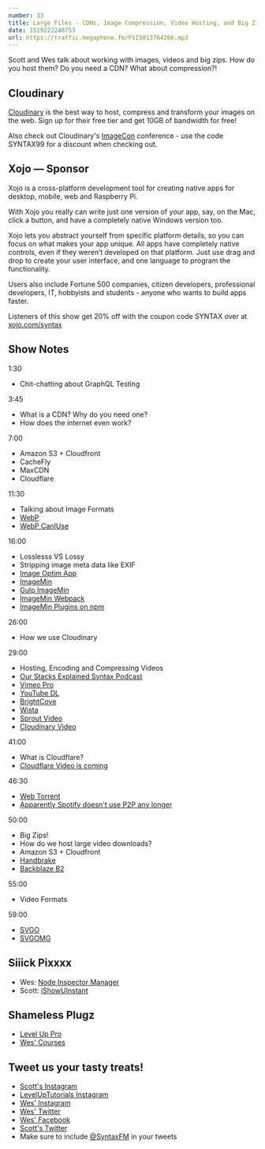 ```yaml
---
number: 33
title: Large Files - CDNs, Image Compression, Video Hosting, and Big Zips
date: 1519222248753
url: https://traffic.megaphone.fm/FSI5013764266.mp3
---
```


Scott and Wes talk about working with images, videos and big zips. How do you host them? Do you need a CDN? What about compression?!

## Cloudinary

[Cloudinary](https://cloudinary.com/?utm_source=Syntax.fm&utm_medium=Podcast&utm_content=Cloudinary_Syntax_podcast) is the best way to host, compress and transform your images on the web. Sign up for their free tier and get 10GB of bandwidth for free!

Also check out Cloudinary's [ImageCon](http://www.imagecon.com/?utm_source=Syntax.fm&utm_medium=Podcast&utm_content=ImageCon_Syntax_podcast) conference - use the code SYNTAX99 for a discount when checking out.

## Xojo — Sponsor

Xojo is a cross-platform development tool for creating native apps for desktop, mobile, web and Raspberry Pi.

With Xojo you really can write just one version of your app, say, on the Mac, click a button, and have a completely native Windows version too.

Xojo lets you abstract yourself from specific platform details, so you can focus on what makes your app unique. All apps have completely native controls, even if they weren’t developed on that platform. Just use drag and drop to create your user interface, and one language to program the functionality.

Users also include Fortune 500 companies, citizen developers, professional developers, IT, hobbyists and students - anyone who wants to build apps faster.

Listeners of this show get 20% off with the coupon code SYNTAX over at [xojo.com/syntax](http://xojo.com/syntax)

## Show Notes

1:30

* Chit-chatting about GraphQL Testing

3:45

* What is a CDN? Why do you need one?
* How does the internet even work?

7:00

* Amazon S3 + Cloudfront
* CacheFly
* MaxCDN
* Cloudflare

11:30

* Talking about Image Formats
* [WebP](https://developers.google.com/speed/webp/)
* [WebP CanIUse](https://caniuse.com/#search=webp)

16:00

* Losslesss VS Lossy
* Stripping image meta data like EXIF
* [Image Optim App](https://imageoptim.com/mac)
* [ImageMin](https://github.com/imagemin/imagemin)
* [Gulp ImageMin](https://www.npmjs.com/package/gulp-imagemin)
* [ImageMin Webpack](https://github.com/Klathmon/imagemin-webpack-plugin)
* [ImageMin Plugins on npm](https://www.npmjs.com/search?q=imagemin)


26:00

* How we use Cloudinary

29:00

* Hosting, Encoding and Compressing Videos
* [Our Stacks Explained Syntax Podcast](https://syntax.fm/show/014/our-stacks-explained)
* [Vimeo Pro](https://vimeo.com/professionals)
* [YouTube DL](https://rg3.github.io/youtube-dl/)
* [BrightCove](https://www.brightcove.com/en/)
* [Wista](https://wistia.com/)
* [Sprout Video](https://sproutvideo.com/)
* [Cloudinary Video](https://cloudinary.com/documentation/video_management)

41:00

* What is Cloudflare?
* [Cloudflare Video is coming](https://blog.cloudflare.com/introducing-cloudflare-stream/)

46:30

* [Web Torrent](https://webtorrent.io/)
* [Apparently Spotify doesn't use P2P any longer](https://techcrunch.com/2014/04/17/spotify-removes-peer-to-peer-technology-from-its-desktop-client/)


50:00

* Big Zips!
* How do we host large video downloads?
* Amazon S3 + Cloudfront
* [Handbrake](https://handbrake.fr/)
* [Backblaze B2](https://www.backblaze.com/b2/cloud-storage.html)

55:00

* Video Formats

59:00

* [SVGO](https://github.com/svg/svgo)
* [SVGOMG](https://jakearchibald.github.io/svgomg/)


## Siiick Pixxxx
* Wes: [Node Inspector Manager](https://chrome.google.com/webstore/detail/nodejs-v8-inspector-manag/gnhhdgbaldcilmgcpfddgdbkhjohddkj?hl=en)
* Scott: [iShowUInstant](https://shinywhitebox.com/ishowu-instant)

## Shameless Plugz
* [Level Up Pro](https://LevelUpTutorials.com/pro)
* [Wes' Courses](http://wesbos.com/courses)

## Tweet us your tasty treats!

* [Scott's Instagram](https://www.instagram.com/stolinski/)
* [LevelUpTutorials Instagram](https://www.instagram.com/LevelUpTutorials/)
* [Wes' Instagram](https://www.instagram.com/wesbos/)
* [Wes' Twitter](https://twitter.com/wesbos)
* [Wes' Facebook](https://www.facebook.com/wesbos.developer)
* [Scott's Twitter](https://twitter.com/stolinski)
* Make sure to include [@SyntaxFM](https://twitter.com/SyntaxFM) in your tweets

